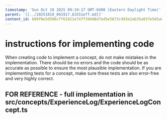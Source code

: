```yaml
---
timestamp: 'Sun Oct 19 2025 09:19:17 GMT-0400 (Eastern Daylight Time)'
parent: '[[../20251019_091917.81551eff.md]]'
content_id: b89f0e5d590cff61921e747f39498d7ed5e5673c493e2ab35a837e565a88e871
---
```


# instructions for implementing code

When creating code to implement a concept, do not make mistakes in the implementation. There should be no errors and the code should be as accurate as possible to ensure the most plausible implementation. If you are implementing tests for a concept, make sure these tests are also error-free and very highly correct.

## FOR REFERENCE - full implementation in src/concepts/ExperienceLog/ExperienceLogConcept.ts
